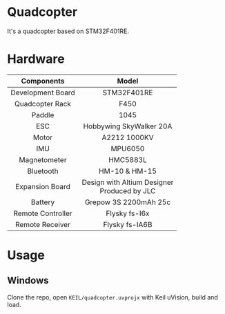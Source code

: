 # Quadcopter

It's a quadcopter based on STM32F401RE.

# Hardware

|    Components     |                     Model                      |
| :---------------: | :--------------------------------------------: |
| Development Board |                  STM32F401RE                   |
|  Quadcopter Rack  |                      F450                      |
|      Paddle       |                      1045                      |
|        ESC        |            Hobbywing SkyWalker 20A             |
|       Motor       |                  A2212 1000KV                  |
|        IMU        |                    MPU6050                     |
|   Magnetometer    |                    HMC5883L                    |
|     Bluetooth     |                 HM-10 & HM-15                  |
|  Expansion Board  | Design with Altium Designer<br>Produced by JLC |
|      Battery      |             Grepow  3S 2200mAh 25c             |
| Remote Controller |                 Flysky fs-I6x                  |
|  Remote Receiver  |                 Flysky fs-IA6B                 |

# Usage

## Windows

Clone the repo, open `KEIL/quadcopter.uvprojx` with Keil uVision, build and load.

